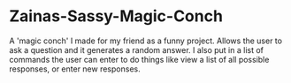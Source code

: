 # Zainas-Sassy-Magic-Conch
A 'magic conch' I made for my friend as a funny project. Allows the user to ask a question and it generates a random answer. I also put in a list of commands the user can enter to do things like view a list of all possible responses, or enter new responses. 
